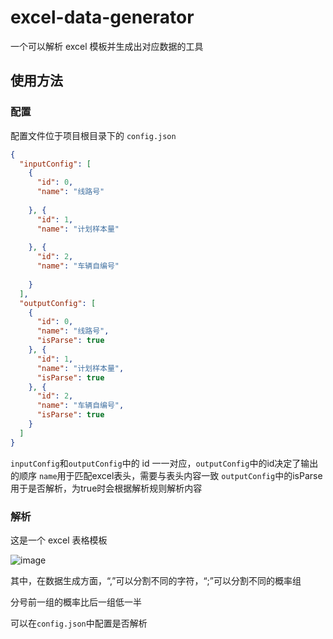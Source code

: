 # excel-data-generator
一个可以解析 excel 模板并生成出对应数据的工具
## 使用方法

### 配置
配置文件位于项目根目录下的 `config.json`

```json
{
  "inputConfig": [
    {
      "id": 0,
      "name": "线路号"
      
    }, {
      "id": 1,
      "name": "计划样本量"
      
    }, {
      "id": 2,
      "name": "车辆自编号"
      
    }
  ],
  "outputConfig": [
    {
      "id": 0,
      "name": "线路号",
      "isParse": true
    }, {
      "id": 1,
      "name": "计划样本量",
      "isParse": true
    }, {
      "id": 2,
      "name": "车辆自编号",
      "isParse": true
    }
  ]
}
```

`inputConfig`和`outputConfig`中的 id 一一对应，`outputConfig`中的id决定了输出的顺序
`name`用于匹配excel表头，需要与表头内容一致
`outputConfig`中的isParse用于是否解析，为true时会根据解析规则解析内容

### 解析
这是一个 excel 表格模板

![image](https://github.com/Starsdust2004/excel-data-generator/assets/61131579/31e352f5-f715-402c-9c9c-531d962ee099)

其中，在数据生成方面，“,”可以分割不同的字符，“;”可以分割不同的概率组

分号前一组的概率比后一组低一半

可以在`config.json`中配置是否解析
